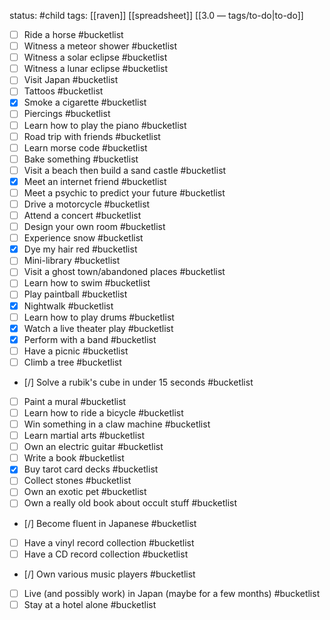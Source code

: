 status: #child 
tags: [[raven]] [[spreadsheet]] [[3.0 — tags/to-do|to-do]]

- [ ] Ride a horse #bucketlist
- [ ] Witness a meteor shower #bucketlist 
- [ ] Witness a solar eclipse #bucketlist 
- [ ] Witness a lunar eclipse #bucketlist 
- [ ] Visit Japan #bucketlist 
- [ ] Tattoos #bucketlist 
- [x] Smoke a cigarette #bucketlist 
- [ ] Piercings #bucketlist 
- [ ] Learn how to play the piano #bucketlist 
- [ ] Road trip with friends #bucketlist 
- [ ] Learn morse code #bucketlist 
- [ ] Bake something #bucketlist 
- [ ] Visit a beach then build a sand castle #bucketlist 
- [x] Meet an internet friend  #bucketlist 
- [ ] Meet a psychic to predict your future #bucketlist 
- [ ] Drive a motorcycle #bucketlist 
- [ ] Attend a concert #bucketlist 
- [ ] Design your own room #bucketlist 
- [ ] Experience snow #bucketlist 
- [x] Dye my hair red #bucketlist 
- [ ] Mini-library #bucketlist 
- [ ] Visit a ghost town/abandoned places #bucketlist 
- [ ] Learn how to swim #bucketlist 
- [ ] Play paintball #bucketlist 
- [x] Nightwalk #bucketlist 
- [ ] Learn how to play drums #bucketlist 
- [x] Watch a live theater play #bucketlist 
- [x] Perform with a band #bucketlist 
- [ ] Have a picnic #bucketlist 
- [ ] Climb a tree #bucketlist 
- [/] Solve a rubik's cube in under 15 seconds #bucketlist 
- [ ] Paint a mural #bucketlist 
- [ ] Learn how to ride a bicycle #bucketlist 
- [ ] Win something in a claw machine #bucketlist 
- [ ] Learn martial arts #bucketlist 
- [ ] Own an electric guitar #bucketlist 
- [ ] Write a book #bucketlist 
- [x] Buy tarot card decks #bucketlist 
- [ ] Collect stones #bucketlist 
- [ ] Own an exotic pet #bucketlist 
- [ ] Own a really old book about occult stuff #bucketlist 
- [/] Become fluent in Japanese #bucketlist 
- [ ] Have a vinyl record collection #bucketlist 
- [ ] Have a CD record collection #bucketlist 
- [/] Own various music players #bucketlist 
- [ ] Live (and possibly work) in Japan (maybe for a few months) #bucketlist 
- [ ] Stay at a hotel alone #bucketlist 